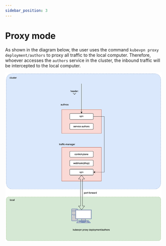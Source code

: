 ```yaml
---
sidebar_position: 3
---
```


# Proxy mode

As shown in the diagram below, the user uses the command `kubevpn proxy deployment/authors` to proxy all traffic to the
local computer. Therefore, whoever accesses the `authors` service in the cluster, the inbound traffic will be intercepted
to the local computer.

![proxy.svg](img/proxy.svg)